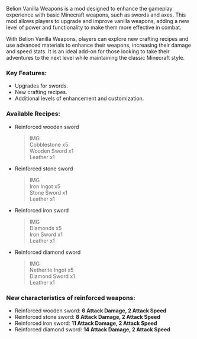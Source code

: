Belion Vanilla Weapons is a mod designed to enhance the gameplay experience with basic Minecraft weapons, such as swords and axes. This mod allows players to upgrade and improve vanilla weapons, adding a new level of power and functionality to make them more effective in combat.

With Belion Vanilla Weapons, players can explore new crafting recipes and use advanced materials to enhance their weapons, increasing their damage and speed stats. It is an ideal add-on for those looking to take their adventures to the next level while maintaining the classic Minecraft style.

### Key Features:
- Upgrades for swords.
- New crafting recipes.
- Additional levels of enhancement and customization.

### Available Recipes:

- Reinforced wooden sword
  <blockquote>
    IMG<br/>
    Cobblestone x5<br/>
    Wooden Sword x1<br/>
    Leather x1<br/>
  </blockquote>
  
- Reinforced stone sword
  <blockquote>
    IMG<br/>
    Iron Ingot x5<br/>
    Stone Sword x1<br/>
    Leather x1<br/>
  </blockquote>
  
- Reinforced iron sword
  <blockquote>
    IMG<br/>
    Diamonds x5<br/>
    Iron Sword x1<br/>
    Leather x1<br/>
  </blockquote>
  
- Reinforced diamond sword
  <blockquote>
    IMG<br/>
    Netherite Ingot x5<br/>
    Diamond Sword x1<br/>
    Leather x1<br/>
  </blockquote>
  
### New characteristics of reinforced weapons:

- Reinforced wooden sword: **6 Attack Damage, 2 Attack Speed**
- Reinforced stone sword: **8 Attack Damage, 2 Attack Speed**
- Reinforced iron sword: **11 Attack Damage, 2 Attack Speed**
- Reinforced diamond sword: **14 Attack Damage, 2 Attack Speed**